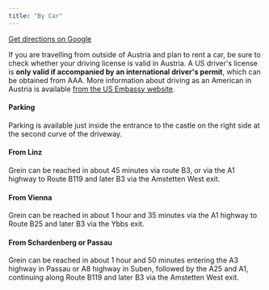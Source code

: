 ```yaml
---
title: "By Car"
---
```


<a href="https://www.google.com/maps/dir//Castle+Greinburg,+Greinburg+1,+4360+Grein,+Austria/@48.2261756,14.8506957,17z/data=!4m16!1m6!3m5!1s0x47724e0820767e7b:0x60e3b375b28d262e!2sCastle+Greinburg!8m2!3d48.2261756!4d14.8528844!4m8!1m0!1m5!1m1!1s0x47724e0820767e7b:0x60e3b375b28d262e!2m2!1d14.8528844!2d48.2261756!3e2" target="_blank" rel="noreferrer" rel="noreferrer">Get directions on Google</a>

If you are travelling from outside of Austria and plan to rent a car, be sure to check whether your driving license is valid in Austria. A US driver's license is **only valid if accompanied by an international driver's permit**, which can be obtained from AAA. More information about driving as an American in Austria is available <a href="https://at.usembassy.gov/u-s-citizen-services/local-resources-of-u-s-citizens/living-in-austria/motoringdrivers-license/" target="_blank" rel="noreferrer">from the US Embassy website</a>.

#### Parking

Parking is available just inside the entrance to the castle on the right side at the second curve of the driveway.

#### From Linz

Grein can be reached in about 45 minutes via route B3, or via the A1 highway to Route B119 and later B3 via the Amstetten West exit.

#### From Vienna

Grein can be reached in about 1 hour and 35 minutes via the A1 highway to Route B25 and later B3 via the Ybbs exit.

#### From Schardenberg or Passau

Grein can be reached in about 1 hour and 50 minutes entering the A3 highway in Passau or A8 highway in Suben, followed by the A25 and A1, continuing along Route B119 and later B3 via the Amstetten West exit.
